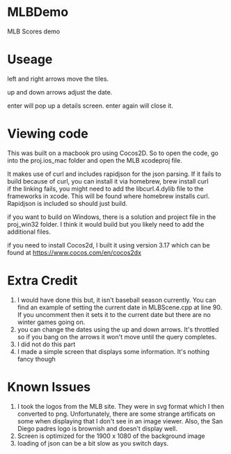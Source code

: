 # MLBDemo
MLB Scores demo

# Useage
left and right arrows move the tiles.

up and down arrows adjust the date.

enter will pop up a details screen.  enter again will close it.

# Viewing code
This was built on a macbook pro using Cocos2D.  So to open the code, go into the proj.ios_mac folder and open the MLB xcodeproj file.

It makes use of curl and includes rapidjson for the json parsing.  If it fails to build because of curl, you can install it via homebrew, brew install curl\
if the linking fails, you might need to add the libcurl.4.dylib file to the frameworks in xcode.  This will be found where homebrew installs curl.  Rapidjson is included so should just build.

if you want to build on Windows, there is a solution and project file in the proj_win32 folder.  I think it would build but you likely need to add the additional files.

if you need to install Cocos2d, I built it using version 3.17 which can be found at https://www.cocos.com/en/cocos2dx

# Extra Credit
1. I would have done this but, it isn't baseball season currently.  You can find an example of setting the current date in MLBScene.cpp at line 90.  If you uncomment then it sets it to the current date but there are no winter games going on.
2. you can change the dates using the up and down arrows.  It's throttled so if you bang on the arrows it won't move until the query completes.
3. I did not do this part
4. I made a simple screen that displays some information.  It's nothing fancy though

# Known Issues
1. I took the logos from the MLB site.  They were in svg format which I then converted to png.  Unfortunately, there are some strange artificats on some when displaying that I don't see in an image viewer.
Also, the San Diego padres logo is brownish and doesn't display well.
2. Screen is optimized for the 1900 x 1080 of the background image
3. loading of json can be a bit slow as you switch days.



